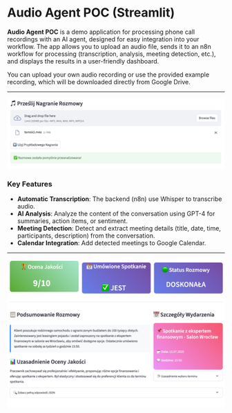 # Audio Agent POC (Streamlit)
**Audio Agent POC** is a demo application for processing phone call recordings with an AI agent, designed for easy integration into your workflow. The app allows you to upload an audio file, sends it to an n8n workflow for processing (transcription, analysis, meeting detection, etc.), and displays the results in a user-friendly dashboard.

You can upload your own audio recording or use the provided example recording, which will be downloaded directly from Google Drive.

---


![ScreenShot1](assets/ss1.png)

### Key Features
- **Automatic Transcription**: The backend (n8n) use Whisper to transcribe audio.
- **AI Analysis**: Analyze the content of the conversation using GPT-4 for summaries, action items, or sentiment.
- **Meeting Detection**: Detect and extract meeting details (title, date, time, participants, description) from the conversation.
- **Calendar Integration**: Add detected meetings to Google Calendar.


---



![ScreenShot2](assets/ss2.png)

